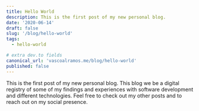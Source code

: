 ```yaml
---
title: Hello World
description: This is the first post of my new personal blog.
date: '2020-06-14'
draft: false
slug: '/blog/hello-world'
tags:
  - hello-world

# extra dev.to fields
canonical_url: 'vascoalramos.me/blog/hello-world'
published: false
---
```


This is the first post of my new personal blog. This blog we be a digital registry of some of my findings and experiences with software development and different technologies. Feel free to check out my other posts and to reach out on my social presence.

